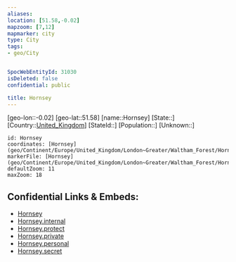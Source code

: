 ```yaml
---
aliases: 
location: [51.58,-0.02]
mapzoom: [7,12] 
mapmarker: city 
type: City
tags:
- geo/City


SpocWebEntityId: 31030
isDeleted: false
confidential: public

title: Hornsey
---
```

[geo-lon::-0.02]
[geo-lat::51.58]
[name::Hornsey]
[State::]
[Country::[United_Kingdom](geo/Continent/Europe/United_Kingdom.md)]
[StateId::]
[Population::]
[Unknown::]


```leaflet
id: Hornsey
coordinates: [Hornsey](geo/Continent/Europe/United_Kingdom/London~Greater/Waltham_Forest/Hornsey.md)
markerFile: [Hornsey](geo/Continent/Europe/United_Kingdom/London~Greater/Waltham_Forest/Hornsey.md)
defaultZoom: 11 
maxZoom: 18
```


## Confidential Links & Embeds: 
- [Hornsey](../../../../../../../_public/geo/Continent/Europe/United_Kingdom/London~Greater/Waltham_Forest/Hornsey.md) 
- [Hornsey.internal](../../../../../../../_internal/geo/Continent/Europe/United_Kingdom/London~Greater/Waltham_Forest/Hornsey.internal.md) 
- [Hornsey.protect](../../../../../../../_protect/geo/Continent/Europe/United_Kingdom/London~Greater/Waltham_Forest/Hornsey.protect.md) 
- [Hornsey.private](../../../../../../../_private/geo/Continent/Europe/United_Kingdom/London~Greater/Waltham_Forest/Hornsey.private.md) 
- [Hornsey.personal](../../../../../../../_personal/geo/Continent/Europe/United_Kingdom/London~Greater/Waltham_Forest/Hornsey.personal.md) 
- [Hornsey.secret](../../../../../../../_secret/geo/Continent/Europe/United_Kingdom/London~Greater/Waltham_Forest/Hornsey.secret.md) 

